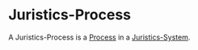 # Juristics-Process

A Juristics-Process is a [Process](60062.md) in a [Juristics-System](670001.md).